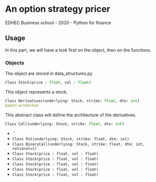 # An option strategy pricer
EDHEC Business school - 2020 - Python for finance


## Usage

In this part, we will have a look first on the object, then on the functions.

### Objects

The object are stored in data_structures.py

```python
Class Stock(price : float, vol : float)
```
This object represents a stock.

```python
Class Derivatives(underlying: Stock, strike: float, dte: int) 
@abstractmethod
```
This abstract class will define the architecture of the derivatives.

```python
Class Call(underlying: Stock, strike: float, dte: int)
```


- ``  
- `Class Put(underlying: Stock, strike: float, dte: int)`
- `Class BinaryCall(underlying: Stock, strike: float, dte: int, notional=1)`
- `Class Stock(price : float, vol : float)`
- `Class Stock(price : float, vol : float)`
- `Class Stock(price : float, vol : float)`
- `Class Stock(price : float, vol : float)`
- `Class Stock(price : float, vol : float)`










